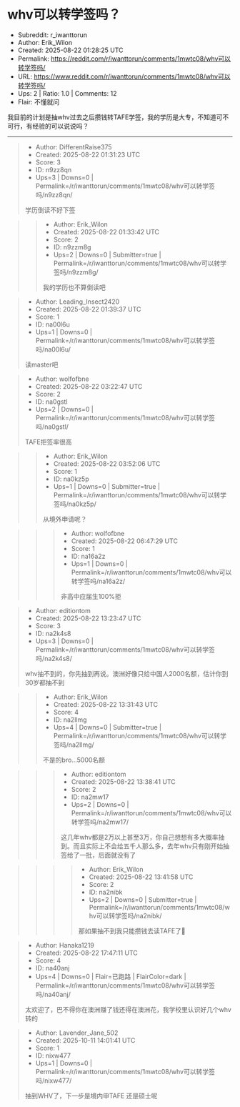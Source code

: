 # whv可以转学签吗？

- Subreddit: r_iwanttorun
- Author: Erik_Wilon
- Created: 2025-08-22 01:28:25 UTC
- Permalink: https://reddit.com/r/iwanttorun/comments/1mwtc08/whv可以转学签吗/
- URL: https://www.reddit.com/r/iwanttorun/comments/1mwtc08/whv可以转学签吗/
- Ups: 2 | Ratio: 1.0 | Comments: 12
- Flair: 不懂就问


我目前的计划是抽whv过去之后攒钱转TAFE学签，我的学历是大专，不知道可不可行，有经验的可以说说吗？


---

> - Author: DifferentRaise375
> - Created: 2025-08-22 01:31:23 UTC
> - Score: 3
> - ID: n9zz8qn
> - Ups=3 | Downs=0 | Permalink=/r/iwanttorun/comments/1mwtc08/whv可以转学签吗/n9zz8qn/
>
> 学历倒读不好下签

>> - Author: Erik_Wilon
>> - Created: 2025-08-22 01:33:42 UTC
>> - Score: 2
>> - ID: n9zzm8g
>> - Ups=2 | Downs=0 | Submitter=true | Permalink=/r/iwanttorun/comments/1mwtc08/whv可以转学签吗/n9zzm8g/
>>
>> 我的学历也不算倒读吧

> - Author: Leading_Insect2420
> - Created: 2025-08-22 01:39:37 UTC
> - Score: 1
> - ID: na00l6u
> - Ups=1 | Downs=0 | Permalink=/r/iwanttorun/comments/1mwtc08/whv可以转学签吗/na00l6u/
>
> 读master吧

> - Author: wolfofbne
> - Created: 2025-08-22 03:22:47 UTC
> - Score: 2
> - ID: na0gstl
> - Ups=2 | Downs=0 | Permalink=/r/iwanttorun/comments/1mwtc08/whv可以转学签吗/na0gstl/
>
> TAFE拒签率很高

>> - Author: Erik_Wilon
>> - Created: 2025-08-22 03:52:06 UTC
>> - Score: 1
>> - ID: na0kz5p
>> - Ups=1 | Downs=0 | Submitter=true | Permalink=/r/iwanttorun/comments/1mwtc08/whv可以转学签吗/na0kz5p/
>>
>> 从境外申请呢？

>>> - Author: wolfofbne
>>> - Created: 2025-08-22 06:47:29 UTC
>>> - Score: 1
>>> - ID: na16a2z
>>> - Ups=1 | Downs=0 | Permalink=/r/iwanttorun/comments/1mwtc08/whv可以转学签吗/na16a2z/
>>>
>>> 非高中应届生100%拒

> - Author: editiontom
> - Created: 2025-08-22 13:23:47 UTC
> - Score: 3
> - ID: na2k4s8
> - Ups=3 | Downs=0 | Permalink=/r/iwanttorun/comments/1mwtc08/whv可以转学签吗/na2k4s8/
>
> whv抽不到的，你先抽到再说。澳洲好像只给中国人2000名额，估计你到30岁都抽不到

>> - Author: Erik_Wilon
>> - Created: 2025-08-22 13:31:43 UTC
>> - Score: 4
>> - ID: na2llmg
>> - Ups=4 | Downs=0 | Submitter=true | Permalink=/r/iwanttorun/comments/1mwtc08/whv可以转学签吗/na2llmg/
>>
>> 不是的bro…5000名额

>>> - Author: editiontom
>>> - Created: 2025-08-22 13:38:41 UTC
>>> - Score: 2
>>> - ID: na2mw17
>>> - Ups=2 | Downs=0 | Permalink=/r/iwanttorun/comments/1mwtc08/whv可以转学签吗/na2mw17/
>>>
>>> 这几年whv都是2万以上甚至3万，你自己想想有多大概率抽到。而且实际上不会给五千人那么多，去年whv只有刚开始抽签给了一批，后面就没有了

>>>> - Author: Erik_Wilon
>>>> - Created: 2025-08-22 13:41:58 UTC
>>>> - Score: 2
>>>> - ID: na2nibk
>>>> - Ups=2 | Downs=0 | Submitter=true | Permalink=/r/iwanttorun/comments/1mwtc08/whv可以转学签吗/na2nibk/
>>>>
>>>> 那如果抽不到我只能攒钱去读TAFE了🥲

> - Author: Hanaka1219
> - Created: 2025-08-22 17:47:11 UTC
> - Score: 4
> - ID: na40anj
> - Ups=4 | Downs=0 | Flair=已跑路 | FlairColor=dark | Permalink=/r/iwanttorun/comments/1mwtc08/whv可以转学签吗/na40anj/
>
> 太欢迎了，巴不得你在澳洲赚了钱还得在澳洲花，我学校里认识好几个whv转的

> - Author: Lavender_Jane_502
> - Created: 2025-10-11 14:01:41 UTC
> - Score: 1
> - ID: nixw477
> - Ups=1 | Downs=0 | Permalink=/r/iwanttorun/comments/1mwtc08/whv可以转学签吗/nixw477/
>
> 抽到WHV了，下一步是境内申TAFE 还是硕士呢
